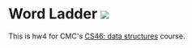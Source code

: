 # Word Ladder ![](https://api.travis-ci.com/selina-28030/word_ladder.svg?branch=master)

This is hw4 for CMC's [CS46: data structures](https://github.com/mikeizbicki/cmc-csci046) course.
